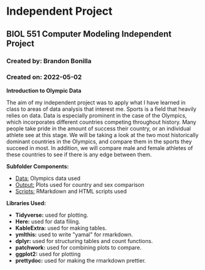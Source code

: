 # Independent Project

## BIOL 551 Computer Modeling Independent Project

### Created by: Brandon Bonilla

### Created on: 2022-05-02

**Introduction to Olympic Data**

The aim of my independent project was to apply what I have learned in class to areas of data analysis that interest me. Sports is a field that heavily relies on data. Data is especially prominent in the case of the Olympics, which incorporates different countries competing throughout history. Many people take pride in the amount of success their country, or an individual athlete see at this stage. We will be taking a look at the two most historically dominant countries in the Olympics, and compare them in the sports they succeed in most. In addition, we will compare male and female athletes of these countries to see if there is any edge between them. 

**Subfolder Components:**

-   [Data:](https://github.com/Biol551-CSUN/Independent_Project_Bonilla/blob/main/Independent_Folder/Data/olympics.csv) Olympics data used
-   [Output:](https://github.com/Biol551-CSUN/Independent_Project_Bonilla/tree/main/Independent_Folder/Output) Plots used for country and sex comparison   
-   [Scripts:](https://github.com/Biol551-CSUN/Independent_Project_Bonilla/tree/main/Independent_Folder/Scripts) RMarkdown and HTML scripts used

**Libraries Used:**

- **Tidyverse:** used for plotting. 
- **Here:** used for data filing. 
- **KableExtra:** used for making tables. 
- **ymlthis:** used to write "yamal" for rmarkdown. 
- **dplyr:** used for structuring tables and count functions. 
- **patchwork:** used for combining plots to compare. 
- **ggplot2:** used for plotting
- **prettydoc:** used for making the rmarkdown prettier. 
